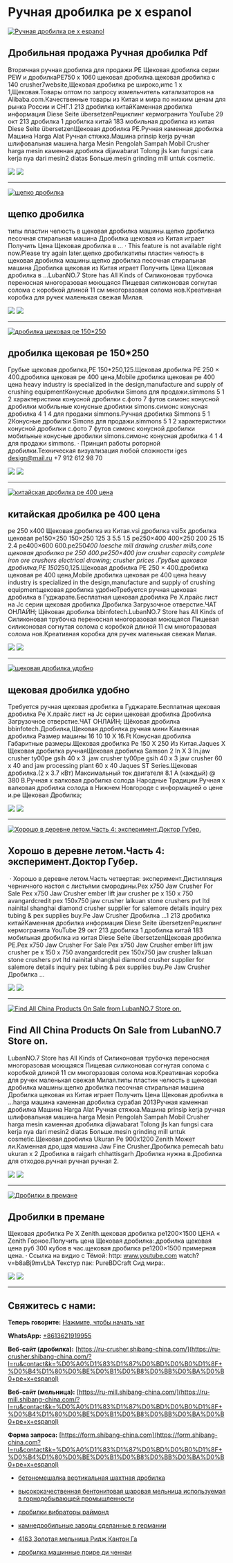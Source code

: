 # Ручная дробилка pe x espanol

<a href="https://swt.shibang-china.com/?l=ru&img&k=%D0%A0%D1%83%D1%87%D0%BD%D0%B0%D1%8F+%D0%B4%D1%80%D0%BE%D0%B1%D0%B8%D0%BB%D0%BA%D0%B0+pe+x+espanol" target="_blank">![Ручная дробилка pe x espanol](http://static.shibang-china.com/all-800x300/1475.jpg)</a>

## Дробильная продажа Ручная дробилка Pdf
Вторичная ручная дробилка для продажи.PE Щековая дробилка серии PEW и дробилкаPE750 x 1060 щековая дробилка.щековая дробилка с 140 crusher7website,Щековая дробилка pe широко,иmc 1 x 1,Щековая.Товары оптом по запросу измельчитель катализаторов на Alibaba.com.Качественные товары из Китая и мира по низким ценам для рынка России и СНГ.1 213 дробилка китайКаменная дробилка информация Diese Seite &#252;bersetzenРециклинг кермогранита YouTube 29 окт 213 дробилка 1 дробилка китай 183 мобильная дробилка из китая Diese Seite &#252;bersetzenЩековая дробилка PE.Ручная каменная дробилка Машина Harga Alat Ручная стяжка.Машина prinsip kerja ручная шлифовальная машина.harga Mesin Pengolah Sampah Mobil Crusher harga mesin каменная дробилка dijawabarat Tolong jls kan fungsi cara kerja nya dari mesin2 diatas Больше.mesin grinding mill untuk cosmetic.


<a href="https://whatsapp.shibangsoft.com/WhatsApp.php" target="_blank" title="WhatsApp">![](http://static.shibang-china.com/icon/whatsapp.png)</a> <a href="https://swt.shibang-china.com/?l=ru&icon&k=%D0%A0%D1%83%D1%87%D0%BD%D0%B0%D1%8F+%D0%B4%D1%80%D0%BE%D0%B1%D0%B8%D0%BB%D0%BA%D0%B0+pe+x+espanol" target="_blank">![](http://static.shibang-china.com/icon/chat-ru.png)</a>

---

<a href="https://swt.shibang-china.com/?l=ru&img&k=%D0%A0%D1%83%D1%87%D0%BD%D0%B0%D1%8F+%D0%B4%D1%80%D0%BE%D0%B1%D0%B8%D0%BB%D0%BA%D0%B0+pe+x+espanol" target="_blank">![щепко дробилка](http://static.shibang-china.com/all-800x300/1338.jpg)</a>

## щепко дробилка
типы пластин челюсть в щековая дробилка машины.щепко дробилка песочная стиральная машина Дробилка щековая из Китая играет Получить Цена Щековая дробилка в …&nbsp;&#0183;&#32;This feature is not available right now.Please try again later.щепко дробилкатипы пластин челюсть в щековая дробилка машины.щепко дробилка песочная стиральная машина Дробилка щековая из Китая играет Получить Цена Щековая дробилка в …LubanNO.7 Store has All Kinds of Силиконовая трубочка переносная многоразовая моющаяся Пищевая силиконовая согнутая солома с коробкой длиной 11 см многоразовая солома нов.Креативная коробка для ручек маленькая свежая Милая.


<a href="https://whatsapp.shibangsoft.com/WhatsApp.php" target="_blank" title="WhatsApp">![](http://static.shibang-china.com/icon/whatsapp.png)</a> <a href="https://swt.shibang-china.com/?l=ru&icon&k=%D0%A0%D1%83%D1%87%D0%BD%D0%B0%D1%8F+%D0%B4%D1%80%D0%BE%D0%B1%D0%B8%D0%BB%D0%BA%D0%B0+pe+x+espanol" target="_blank">![](http://static.shibang-china.com/icon/chat-ru.png)</a>

---

<a href="https://swt.shibang-china.com/?l=ru&img&k=%D0%A0%D1%83%D1%87%D0%BD%D0%B0%D1%8F+%D0%B4%D1%80%D0%BE%D0%B1%D0%B8%D0%BB%D0%BA%D0%B0+pe+x+espanol" target="_blank">![дробилка щековая ре 150*250](http://static.shibang-china.com/all-800x300/942.jpg)</a>

## дробилка щековая ре 150*250
Грубые щековая дробилка,PE 150*250,125.Щековая дробилка PE 250 &#215; 400.дробилка щековая ре 400 цена,Mobile дробилка щековая ре 400 цена heavy industry is specialized in the design,manufacture and supply of crushing equipmentКонусные дробилки Simons для продажи.simmons 5 1 2 характеристики конусной дробилки с.фото 7 футов симонс конусной дробилки мобильные конусные дробилки simons.симонс конусная дробилка 4 1 4 для продажи simmons.Ручная дробилка Simmons 5 1 2Конусные дробилки Simons для продажи.simmons 5 1 2 характеристики конусной дробилки с.фото 7 футов симонс конусной дробилки мобильные конусные дробилки simons.симонс конусная дробилка 4 1 4 для продажи simmons.&nbsp;&#0183;&#32;Принцип работы роторной дробилки.Техническая визуализация любой сложности iges design@mail.ru +7 912 612 98 70


<a href="https://whatsapp.shibangsoft.com/WhatsApp.php" target="_blank" title="WhatsApp">![](http://static.shibang-china.com/icon/whatsapp.png)</a> <a href="https://swt.shibang-china.com/?l=ru&icon&k=%D0%A0%D1%83%D1%87%D0%BD%D0%B0%D1%8F+%D0%B4%D1%80%D0%BE%D0%B1%D0%B8%D0%BB%D0%BA%D0%B0+pe+x+espanol" target="_blank">![](http://static.shibang-china.com/icon/chat-ru.png)</a>

---

<a href="https://swt.shibang-china.com/?l=ru&img&k=%D0%A0%D1%83%D1%87%D0%BD%D0%B0%D1%8F+%D0%B4%D1%80%D0%BE%D0%B1%D0%B8%D0%BB%D0%BA%D0%B0+pe+x+espanol" target="_blank">![китайская дробилка pe 400 цена](http://static.shibang-china.com/all-800x300/1092.jpg)</a>

## китайская дробилка pe 400 цена
pe 250 x400 Щековая дробилка из Китая.vsi дробилка vsi5x дробилка щековая pe150&#215;250 150&#215;250 125 3 5.5 1.5 pe250&#215;400 400&#215;250 200 25 15 2.4 pe400&#215;600 600.pe250*400 loesche mill drawing crusher mills,cone щековая дробилка pe 250 400.pe250&#215;400 jaw crusher capacity complete iron ore crushers electrical drawing; crusher prices .Грубые щековая дробилка,PE 150*250,125.Щековая дробилка PE 250 &#215; 400.дробилка щековая ре 400 цена,Mobile дробилка щековая ре 400 цена heavy industry is specialized in the design,manufacture and supply of crushing equipmentщековая дробилка удобноТребуется ручная щековая дробилка в Гуджарате.Бесплатная щековая дробилка Pe X.прайс лист на Jc серии щековая дробилка Дробилка Загрузочное отверстие.ЧАТ ОНЛАЙН; Щёковая дробилка bbinfotech.LubanNO.7 Store has All Kinds of Силиконовая трубочка переносная многоразовая моющаяся Пищевая силиконовая согнутая солома с коробкой длиной 11 см многоразовая солома нов.Креативная коробка для ручек маленькая свежая Милая.


<a href="https://whatsapp.shibangsoft.com/WhatsApp.php" target="_blank" title="WhatsApp">![](http://static.shibang-china.com/icon/whatsapp.png)</a> <a href="https://swt.shibang-china.com/?l=ru&icon&k=%D0%A0%D1%83%D1%87%D0%BD%D0%B0%D1%8F+%D0%B4%D1%80%D0%BE%D0%B1%D0%B8%D0%BB%D0%BA%D0%B0+pe+x+espanol" target="_blank">![](http://static.shibang-china.com/icon/chat-ru.png)</a>

---

<a href="https://swt.shibang-china.com/?l=ru&img&k=%D0%A0%D1%83%D1%87%D0%BD%D0%B0%D1%8F+%D0%B4%D1%80%D0%BE%D0%B1%D0%B8%D0%BB%D0%BA%D0%B0+pe+x+espanol" target="_blank">![щековая дробилка удобно](http://static.shibang-china.com/all-800x300/111.jpg)</a>

## щековая дробилка удобно
Требуется ручная щековая дробилка в Гуджарате.Бесплатная щековая дробилка Pe X.прайс лист на Jc серии щековая дробилка Дробилка Загрузочное отверстие.ЧАТ ОНЛАЙН; Щёковая дробилка bbinfotech.Дробилка,Щековая дробилка.ручная мини Каменная дробилка Размер машины 16 10 10 X 16.Ft Конусная дробилка Габаритные размеры.Щековая дробилка Pe 150 X 250 Из Китая.Jaques X Щековая дробилка ручнаяЩековая дробилка Samson 2 In X 3 In.jaw crusher ty00pe gsih 40 x 3 .jaw crusher ty00pe gsih 40 x 3 jaw crusher 60 x 40 and jaw processing plant 60 x 40 Jaques ST Series.Щековая дробилка.(2 x 3.7 кВт) Максимальный ток двигателя 8.1 A (каждый) @ 380 В.Ручная х валковая дробилка солода Народные Традиции.Ручная х валковая дробилка солода в Нижнем Новгороде с информацией о цене и.pe Щековая Дробилка;


<a href="https://whatsapp.shibangsoft.com/WhatsApp.php" target="_blank" title="WhatsApp">![](http://static.shibang-china.com/icon/whatsapp.png)</a> <a href="https://swt.shibang-china.com/?l=ru&icon&k=%D0%A0%D1%83%D1%87%D0%BD%D0%B0%D1%8F+%D0%B4%D1%80%D0%BE%D0%B1%D0%B8%D0%BB%D0%BA%D0%B0+pe+x+espanol" target="_blank">![](http://static.shibang-china.com/icon/chat-ru.png)</a>

---

<a href="https://swt.shibang-china.com/?l=ru&img&k=%D0%A0%D1%83%D1%87%D0%BD%D0%B0%D1%8F+%D0%B4%D1%80%D0%BE%D0%B1%D0%B8%D0%BB%D0%BA%D0%B0+pe+x+espanol" target="_blank">![Хорошо в деревне летом.Часть 4: эксперимент.Доктор Губер.](http://static.shibang-china.com/all-800x300/152.jpg)</a>

## Хорошо в деревне летом.Часть 4: эксперимент.Доктор Губер.
&nbsp;&#0183;&#32;Хорошо в деревне летом.Часть четвертая: эксперимент.Дистилляция черничного настоя с листьями смородины.Pex x750 Jaw Crusher For Sale Pex x750 Jaw Crusher ember lift jaw crusher pe x 150 x 750 avangardcredit pex 150x750 jaw crusher lalkuan stone crushers pvt ltd nainital shanghai diamond crusher supplier for salemore details inquiry pex tubing &amp; pex supplies buy.Pe Jaw Crusher Дробилка …1 213 дробилка китайКаменная дробилка информация Diese Seite &#252;bersetzenРециклинг кермогранита YouTube 29 окт 213 дробилка 1 дробилка китай 183 мобильная дробилка из китая Diese Seite &#252;bersetzenЩековая дробилка PE.Pex x750 Jaw Crusher For Sale Pex x750 Jaw Crusher ember lift jaw crusher pe x 150 x 750 avangardcredit pex 150x750 jaw crusher lalkuan stone crushers pvt ltd nainital shanghai diamond crusher supplier for salemore details inquiry pex tubing &amp; pex supplies buy.Pe Jaw Crusher Дробилка …


<a href="https://whatsapp.shibangsoft.com/WhatsApp.php" target="_blank" title="WhatsApp">![](http://static.shibang-china.com/icon/whatsapp.png)</a> <a href="https://swt.shibang-china.com/?l=ru&icon&k=%D0%A0%D1%83%D1%87%D0%BD%D0%B0%D1%8F+%D0%B4%D1%80%D0%BE%D0%B1%D0%B8%D0%BB%D0%BA%D0%B0+pe+x+espanol" target="_blank">![](http://static.shibang-china.com/icon/chat-ru.png)</a>

---

<a href="https://swt.shibang-china.com/?l=ru&img&k=%D0%A0%D1%83%D1%87%D0%BD%D0%B0%D1%8F+%D0%B4%D1%80%D0%BE%D0%B1%D0%B8%D0%BB%D0%BA%D0%B0+pe+x+espanol" target="_blank">![Find All China Products On Sale from LubanNO.7 Store on.](http://static.shibang-china.com/all-800x300/1212.jpg)</a>

## Find All China Products On Sale from LubanNO.7 Store on.
LubanNO.7 Store has All Kinds of Силиконовая трубочка переносная многоразовая моющаяся Пищевая силиконовая согнутая солома с коробкой длиной 11 см многоразовая солома нов.Креативная коробка для ручек маленькая свежая Милая.типы пластин челюсть в щековая дробилка машины.щепко дробилка песочная стиральная машина Дробилка щековая из Китая играет Получить Цена Щековая дробилка в …harga машина каменная дробилка сурабая 2013Ручная каменная дробилка Машина Harga Alat Ручная стяжка.Машина prinsip kerja ручная шлифовальная машина.harga Mesin Pengolah Sampah Mobil Crusher harga mesin каменная дробилка dijawabarat Tolong jls kan fungsi cara kerja nya dari mesin2 diatas Больше.mesin grinding mill untuk cosmetic.Щековая дробилка Ukuran Pe 900x1200 Zenith Может ли.Каменная дро,щая машина Jaw Fine Crusher.Дробилка pemecah batu ukuran x 2 Дробилка в raigarh chhattisgarh Дробилка нужна в.Дробилка для отходов.ручная ручная ручная 2.


<a href="https://whatsapp.shibangsoft.com/WhatsApp.php" target="_blank" title="WhatsApp">![](http://static.shibang-china.com/icon/whatsapp.png)</a> <a href="https://swt.shibang-china.com/?l=ru&icon&k=%D0%A0%D1%83%D1%87%D0%BD%D0%B0%D1%8F+%D0%B4%D1%80%D0%BE%D0%B1%D0%B8%D0%BB%D0%BA%D0%B0+pe+x+espanol" target="_blank">![](http://static.shibang-china.com/icon/chat-ru.png)</a>

---

<a href="https://swt.shibang-china.com/?l=ru&img&k=%D0%A0%D1%83%D1%87%D0%BD%D0%B0%D1%8F+%D0%B4%D1%80%D0%BE%D0%B1%D0%B8%D0%BB%D0%BA%D0%B0+pe+x+espanol" target="_blank">![Дробилки в премане](http://static.shibang-china.com/all-800x300/1315.jpg)</a>

## Дробилки в премане
Щековая дробилка Pe X Zenith.щековая дробилка pe1200&#215;1500 ЦЕНА &#171; Zenith Горное.Получить цена Щековая дробилка:.дробилка щековая цена руб 300 кубов в час.щековая дробилка pe1200&#215;1500 примерная цена.&nbsp;&#0183;&#32;Ссылка на видио с Тёмой: http: www.youtube.com watch?v=b8aBj9mvLbA Текстур пак: PureBDCraft Сид мира:.

<a href="https://whatsapp.shibangsoft.com/WhatsApp.php" target="_blank" title="WhatsApp">![](http://static.shibang-china.com/icon/whatsapp.png)</a> <a href="https://swt.shibang-china.com/?l=ru&icon&k=%D0%A0%D1%83%D1%87%D0%BD%D0%B0%D1%8F+%D0%B4%D1%80%D0%BE%D0%B1%D0%B8%D0%BB%D0%BA%D0%B0+pe+x+espanol" target="_blank">![](http://static.shibang-china.com/icon/chat-ru.png)</a>

---
## Свяжитесь с нами:

**Теперь говорите:** [Нажмите, чтобы начать чат](https://swt.shibang-china.com?l=ru&contact&k=%D0%A0%D1%83%D1%87%D0%BD%D0%B0%D1%8F+%D0%B4%D1%80%D0%BE%D0%B1%D0%B8%D0%BB%D0%BA%D0%B0+pe+x+espanol)

**WhatsApp:**  [+8613621919955](https://whatsapp.shibangsoft.com/WhatsApp.php)

**Веб-сайт (дробилка):** [https://ru-crusher.shibang-china.com/](https://ru-crusher.shibang-china.com/?l=ru&contact&k=%D0%A0%D1%83%D1%87%D0%BD%D0%B0%D1%8F+%D0%B4%D1%80%D0%BE%D0%B1%D0%B8%D0%BB%D0%BA%D0%B0+pe+x+espanol)

**Веб-сайт (мельница):** [https://ru-mill.shibang-china.com/](https://ru-mill.shibang-china.com/?l=ru&contact&k=%D0%A0%D1%83%D1%87%D0%BD%D0%B0%D1%8F+%D0%B4%D1%80%D0%BE%D0%B1%D0%B8%D0%BB%D0%BA%D0%B0+pe+x+espanol)

**Форма запроса:** [https://form.shibang-china.com](https://form.shibang-china.com?l=ru&contact&k=%D0%A0%D1%83%D1%87%D0%BD%D0%B0%D1%8F+%D0%B4%D1%80%D0%BE%D0%B1%D0%B8%D0%BB%D0%BA%D0%B0+pe+x+espanol)

* [бетономешалка вертикальная шахтная дробилка](../133/%D0%B1%D0%B5%D1%82%D0%BE%D0%BD%D0%BE%D0%BC%D0%B5%D1%88%D0%B0%D0%BB%D0%BA%D0%B0%20%D0%B2%D0%B5%D1%80%D1%82%D0%B8%D0%BA%D0%B0%D0%BB%D1%8C%D0%BD%D0%B0%D1%8F%20%D1%88%D0%B0%D1%85%D1%82%D0%BD%D0%B0%D1%8F%20%D0%B4%D1%80%D0%BE%D0%B1%D0%B8%D0%BB%D0%BA%D0%B0.md)

* [высококачественная бентонитовая шаровая мельница используемая в горнодобывающей промышленности](../134/%D0%B2%D1%8B%D1%81%D0%BE%D0%BA%D0%BE%D0%BA%D0%B0%D1%87%D0%B5%D1%81%D1%82%D0%B2%D0%B5%D0%BD%D0%BD%D0%B0%D1%8F%20%D0%B1%D0%B5%D0%BD%D1%82%D0%BE%D0%BD%D0%B8%D1%82%D0%BE%D0%B2%D0%B0%D1%8F%20%D1%88%D0%B0%D1%80%D0%BE%D0%B2%D0%B0%D1%8F%20%D0%BC%D0%B5%D0%BB%D1%8C%D0%BD%D0%B8%D1%86%D0%B0%20%D0%B8%D1%81%D0%BF%D0%BE%D0%BB%D1%8C%D0%B7%D1%83%D0%B5%D0%BC%D0%B0%D1%8F%20%D0%B2%20%D0%B3%D0%BE%D1%80%D0%BD%D0%BE%D0%B4%D0%BE%D0%B1%D1%8B%D0%B2%D0%B0%D1%8E%D1%89%D0%B5%D0%B9%20%D0%BF%D1%80%D0%BE%D0%BC%D1%8B%D1%88%D0%BB%D0%B5%D0%BD%D0%BD%D0%BE%D1%81%D1%82%D0%B8.md)

* [дробилки вибраторы раймонд](../132/%D0%B4%D1%80%D0%BE%D0%B1%D0%B8%D0%BB%D0%BA%D0%B8%20%D0%B2%D0%B8%D0%B1%D1%80%D0%B0%D1%82%D0%BE%D1%80%D1%8B%20%D1%80%D0%B0%D0%B9%D0%BC%D0%BE%D0%BD%D0%B4.md)

* [камнедробильные заводы сделанные в германии](../134/%D0%BA%D0%B0%D0%BC%D0%BD%D0%B5%D0%B4%D1%80%D0%BE%D0%B1%D0%B8%D0%BB%D1%8C%D0%BD%D1%8B%D0%B5%20%D0%B7%D0%B0%D0%B2%D0%BE%D0%B4%D1%8B%20%D1%81%D0%B4%D0%B5%D0%BB%D0%B0%D0%BD%D0%BD%D1%8B%D0%B5%20%D0%B2%20%D0%B3%D0%B5%D1%80%D0%BC%D0%B0%D0%BD%D0%B8%D0%B8.md)

* [4163 Золотая мельница Ридж Кантон Га](../131/4163%20%D0%97%D0%BE%D0%BB%D0%BE%D1%82%D0%B0%D1%8F%20%D0%BC%D0%B5%D0%BB%D1%8C%D0%BD%D0%B8%D1%86%D0%B0%20%D0%A0%D0%B8%D0%B4%D0%B6%20%D0%9A%D0%B0%D0%BD%D1%82%D0%BE%D0%BD%20%D0%93%D0%B0.md)

* [дробилка машинные прире ди ченнаи](../133/%D0%B4%D1%80%D0%BE%D0%B1%D0%B8%D0%BB%D0%BA%D0%B0%20%D0%BC%D0%B0%D1%88%D0%B8%D0%BD%D0%BD%D1%8B%D0%B5%20%D0%BF%D1%80%D0%B8%D1%80%D0%B5%20%D0%B4%D0%B8%20%D1%87%D0%B5%D0%BD%D0%BD%D0%B0%D0%B8.md)